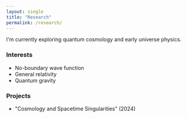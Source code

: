```yaml
---
layout: single
title: "Research"
permalink: /research/
---
```


I'm currently exploring quantum cosmology and early universe physics.

### Interests
- No-boundary wave function
- General relativity
- Quantum gravity

### Projects
- "Cosmology and Spacetime Singularities" (2024)
